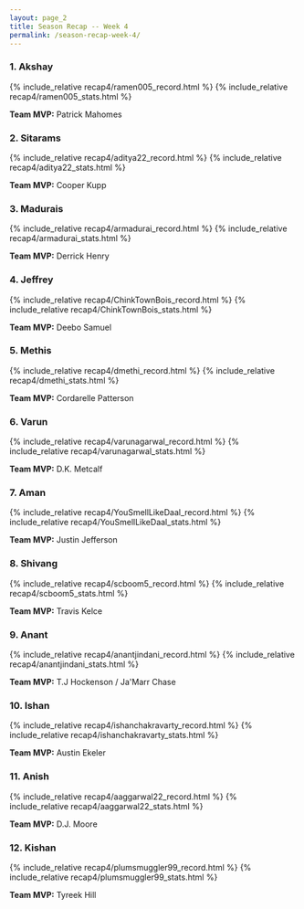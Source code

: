 ```yaml
---
layout: page_2
title: Season Recap -- Week 4
permalink: /season-recap-week-4/
---
```


### 1. Akshay

{% include_relative recap4/ramen005_record.html %}
{% include_relative recap4/ramen005_stats.html %}

**Team MVP:** Patrick Mahomes

### 2. Sitarams

{% include_relative recap4/aditya22_record.html %}
{% include_relative recap4/aditya22_stats.html %}

**Team MVP:** Cooper Kupp

### 3. Madurais

{% include_relative recap4/armadurai_record.html %}
{% include_relative recap4/armadurai_stats.html %}

**Team MVP:** Derrick Henry

### 4. Jeffrey

{% include_relative recap4/ChinkTownBois_record.html %}
{% include_relative recap4/ChinkTownBois_stats.html %}

**Team MVP:** Deebo Samuel

### 5. Methis

{% include_relative recap4/dmethi_record.html %}
{% include_relative recap4/dmethi_stats.html %}

**Team MVP:** Cordarelle Patterson

### 6. Varun

{% include_relative recap4/varunagarwal_record.html %}
{% include_relative recap4/varunagarwal_stats.html %}

**Team MVP:** D.K. Metcalf

### 7. Aman

{% include_relative recap4/YouSmellLikeDaal_record.html %}
{% include_relative recap4/YouSmellLikeDaal_stats.html %}

**Team MVP:** Justin Jefferson

### 8. Shivang

{% include_relative recap4/scboom5_record.html %}
{% include_relative recap4/scboom5_stats.html %}

**Team MVP:** Travis Kelce

### 9. Anant

{% include_relative recap4/anantjindani_record.html %}
{% include_relative recap4/anantjindani_stats.html %}

**Team MVP:** T.J Hockenson / Ja'Marr Chase

### 10. Ishan

{% include_relative recap4/ishanchakravarty_record.html %}
{% include_relative recap4/ishanchakravarty_stats.html %}

**Team MVP:** Austin Ekeler

### 11. Anish

{% include_relative recap4/aaggarwal22_record.html %}
{% include_relative recap4/aaggarwal22_stats.html %}

**Team MVP:** D.J. Moore

### 12. Kishan

{% include_relative recap4/plumsmuggler99_record.html %}
{% include_relative recap4/plumsmuggler99_stats.html %}

**Team MVP:** Tyreek Hill




